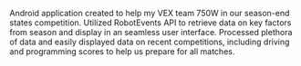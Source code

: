 Android application created to help my VEX team 750W in our season-end states competition. Utilized RobotEvents API to retrieve data on key factors from season and display in an seamless user interface.
Processed plethora of data and easily displayed data on recent competitions, including driving and programming scores to help us prepare for all matches. 
